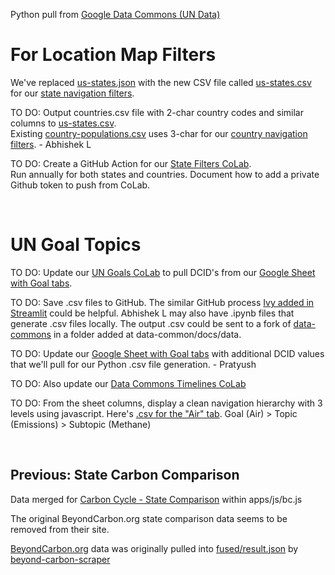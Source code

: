 Python pull from [Google Data Commons (UN Data)](/data-commons/)

# For Location Map Filters 

We've replaced [us-states.json](/localsite/info/data/map-filters/us-states.json) with the new CSV file called [us-states.csv](https://github.com/ModelEarth/localsite/tree/main/info/data/map-filters) for our [state navigation filters](#geoview=country).<!--
Not needed since we're pulling from GDC instead:
Copy population lookups [from this CoLab](https://colab.research.google.com/drive/1wmJ3V9eqD8KbmBiP-hLeSstwOUt5iS2V?usp=sharing) using python libraries.
-->

TO DO: Output countries.csv file with 2-char country codes and similar columns to [us-states.csv](https://github.com/ModelEarth/localsite/blob/main/info/data/map-filters/us-states.csv).  
Existing [country-populations.csv](https://github.com/ModelEarth/localsite/blob/main/info/data/map-filters/country-populations.csv) uses 3-char for our [country navigation filters](#geoview=countries). - Abhishek L


TO DO: Create a GitHub Action for our [State Filters CoLab](https://colab.research.google.com/drive/1CsIjLujiiBoGJlIHCBvDZit3QSVg07zR?usp=sharing).  
Run annually for both states and countries.
Document how to add a private Github token to push from CoLab.

<br>


# UN Goal Topics

TO DO: Update our [UN Goals CoLab](https://colab.research.google.com/drive/1riRnKUGNGkJZOU6qJoznAxjySInQjnFQ?usp=sharing) to pull DCID's from our [Google Sheet with Goal tabs](https://docs.google.com/spreadsheets/d/1IGyvcMV5wkGaIWM5dyB-vQIXXZFJUMV3WRf_UmyLkRk/edit?usp=sharing).

TO DO: Save .csv files to GitHub. The similar GitHub process [Ivy added in Streamlit](https://model.earth/RealityStream/streamlit) could be helpful.  Abhishek L may also have .ipynb files that generate .csv files locally. The output .csv could be sent to a fork of [data-commons](https://github.com/ModelEarth/data-commons) in a folder added at data-common/docs/data.

TO DO: Update our [Google Sheet with Goal tabs](https://docs.google.com/spreadsheets/d/1IGyvcMV5wkGaIWM5dyB-vQIXXZFJUMV3WRf_UmyLkRk/edit?usp=sharing) with additional DCID values that we'll pull for our Python .csv file generation. - Pratyush 

TO DO: Also update our [Data Commons Timelines CoLab](https://colab.research.google.com/drive/1PF8wojIOHxDCdmadsAdkpHnb-An1ymEh?usp=sharing)

TO DO: From the sheet columns, display a clean navigation hierarchy with 3 levels using javascript. Here's [.csv for the "Air" tab](https://docs.google.com/spreadsheets/d/1IGyvcMV5wkGaIWM5dyB-vQIXXZFJUMV3WRf_UmyLkRk/pub?gid=0&single=true&output=csv). 
Goal (Air) > Topic (Emissions) > Subtopic (Methane)

<br>


## Previous: State Carbon Comparison

Data merged for [Carbon Cycle - State Comparison](/apps/carbon/#state=CA) within apps/js/bc.js

The original BeyondCarbon.org state comparison data seems to be removed from their site.

[BeyondCarbon.org](https://BeyondCarbon.org) data was originally pulled into [fused/result.json](https://model.earth/beyond-carbon-scraper/fused/result.json) by [beyond-carbon-scraper](https://github.com/modelearth/beyond-carbon-scraper/)

<br>
